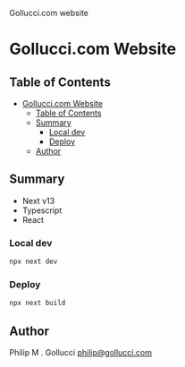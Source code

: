 Gollucci.com website

# Gollucci.com Website

## Table of Contents

- [Gollucci.com Website](#golluccicom-website)
  - [Table of Contents](#table-of-contents)
  - [Summary](#summary)
    - [Local dev](#local-dev)
    - [Deploy](#deploy)
  - [Author](#author)

## Summary

- Next v13
- Typescript
- React

### Local dev

```bash
npx next dev
```

### Deploy

```bash
npx next build
```

## Author

Philip M . Gollucci <philip@gollucci.com>


